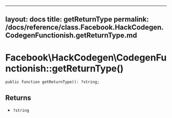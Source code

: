 
***

layout: docs
title: getReturnType
permalink: /docs/reference/class.Facebook.HackCodegen.CodegenFunctionish.getReturnType.md
---







# Facebook\\HackCodegen\\CodegenFunctionish::getReturnType()




``` Hack
public function getReturnType(): ?string;
```




## Returns




- ` ?string `